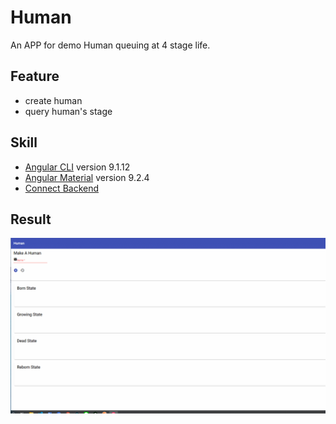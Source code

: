 # Human

An APP for demo Human queuing at 4 stage life.

## Feature

- create human
- query human's stage

## Skill
- [Angular CLI](https://github.com/angular/angular-cli/tree/9.1.x) version 9.1.12
- [Angular Material](https://v9.material.angular.io/) version 9.2.4
- [Connect Backend](https://github.com/MOONYAN/human-backend)

## Result
![](/demo/human-cycle.gif)
